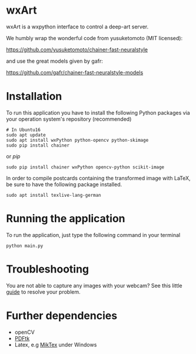 # wxArt
wxArt is a wxpython interface to control a deep-art server.

We humbly wrap the wonderful code from yusuketomoto (MIT licensed):

https://github.com/yusuketomoto/chainer-fast-neuralstyle

and use the great models given by gafr:

https://github.com/gafr/chainer-fast-neuralstyle-models

# Installation

To run this application you have to install the following Python packages via your operation system's repository (recommended)

```{bash}
# In Ubuntu16
sudo apt update
sudo apt install wxPython python-opencv python-skimage
sudo pip install chainer
```

or *pip*

```{bash}
sudo pip install chainer wxPython opencv-python scikit-image
```

In order to compile postcards containing the transformed image with LaTeX, be sure to have the following package installed.

```{bash}
sudo apt install texlive-lang-german
```

# Running the application

To run the application, just type the following command in your terminal

```{bash}
python main.py
```

# Troubleshooting

You are not able to capture any images with your webcam? See this little [guide](/resources/capturing/README.md) to resolve your problem.


# Further dependencies

* openCV
* [PDFtk](https://www.pdflabs.com/tools/pdftk-the-pdf-toolkit/)
* Latex, e.g [MikTex](http://miktex.org/) under Windows

